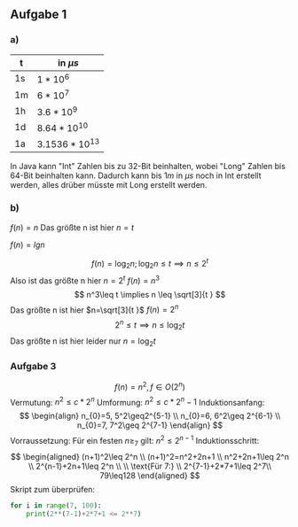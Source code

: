 ## Aufgabe 1
### a) 

| t   | in $\mu s$       |
| --- | ---------------- |
| 1s  | $1*10^6$         |
| 1m  | $6*10^7$         |
| 1h  | $3.6*10^9$       |
| 1d  | $8.64*10^{10}$   |
| 1a  | $3.1536*10^{13}$ |
In Java kann "Int" Zahlen bis zu 32-Bit beinhalten, wobei "Long" Zahlen bis 64-Bit beinhalten kann. Dadurch kann bis $1m$ in $\mu s$ noch in Int erstellt werden, alles drüber müsste mit Long erstellt werden.
### b)
$f(n) =n$
Das größte n ist hier $n=t$

$f(n) = lg n$

$$
f(n)=\log_{2} n; \log_{2} n \leq t\implies n\leq 2^t
$$
Also ist das größte n hier $n=2^t$
$f(n) = n^3$
$$
n^3\leq t \implies n \leq \sqrt[3]{t }
$$
Das größte n ist hier $n=\sqrt[3]{t }$
$f(n)=2^n$
$$
2^n\leq t \implies n \leq \log_{2} t
$$
Das größte n ist hier leider nur $n=\log_{2}t$

### Aufgabe 3
$$
f(n) = n^2, f \in O(2^n) 
$$
Vermutung: $n^2\leq c*2^n$
Umformung: $n^2\leq c*2^n-1$
Induktionsanfang:
$$
\begin{align}
n_{0}=5, 5^2\geq2^{5-1} \\
n_{0}=6, 6^2\geq 2^{6-1} \\
n_{0}=7, 7^2\geq 2^{7-1}
\end{align}
$$
Vorraussetzung:
Für ein festen $n\geq_{7}$ gilt: $n^2\leq 2^{n-1}$
Induktionsschritt:
$$
\begin{aligned}
(n+1)^2\leq 2^n \\
(n+1)^2=n^2+2n+1 \\
n^2+2n+1\leq 2^n \\
2^{n-1}+2n+1\leq 2^n \\ \\
\text{Für 7:} \\
2^{7-1}+2*7+1\leq 2^7\\
79\leq128
\end{aligned}
$$
Skript zum überprüfen:
```py
for i in range(7, 100):
	print(2**(7-1)+2*7+1 <= 2**7)
```
